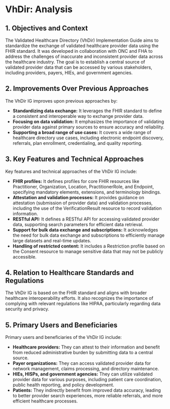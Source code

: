 # VhDir: Analysis

## 1. Objectives and Context

The Validated Healthcare Directory (VhDir) Implementation Guide aims to standardize the exchange of validated healthcare provider data using the FHIR standard. It was developed in collaboration with ONC and FHA to address the challenges of inaccurate and inconsistent provider data across the healthcare industry. The goal is to establish a central source of validated provider data that can be accessed by various stakeholders, including providers, payers, HIEs, and government agencies.

## 2. Improvements Over Previous Approaches

The VhDir IG improves upon previous approaches by:

* **Standardizing data exchange:** It leverages the FHIR standard to define a consistent and interoperable way to exchange provider data.
* **Focusing on data validation:** It emphasizes the importance of validating provider data against primary sources to ensure accuracy and reliability.
* **Supporting a broad range of use cases:** It covers a wide range of healthcare directory use cases, including electronic endpoint discovery, referrals, plan enrollment, credentialing, and quality reporting.

## 3. Key Features and Technical Approaches

Key features and technical approaches of the VhDir IG include:

* **FHIR profiles:** It defines profiles for core FHIR resources like Practitioner, Organization, Location, PractitionerRole, and Endpoint, specifying mandatory elements, extensions, and terminology bindings.
* **Attestation and validation processes:** It provides guidance on attestation (submission of provider data) and validation processes, including the use of the VerificationResult resource to record validation information.
* **RESTful API:** It defines a RESTful API for accessing validated provider data, supporting search parameters for efficient data retrieval.
* **Support for bulk data exchange and subscriptions:** It acknowledges the need for bulk data exchange and subscriptions to efficiently manage large datasets and real-time updates.
* **Handling of restricted content:** It includes a Restriction profile based on the Consent resource to manage sensitive data that may not be publicly accessible.

## 4. Relation to Healthcare Standards and Regulations

The VhDir IG is based on the FHIR standard and aligns with broader healthcare interoperability efforts. It also recognizes the importance of complying with relevant regulations like HIPAA, particularly regarding data security and privacy.

## 5. Primary Users and Beneficiaries

Primary users and beneficiaries of the VhDir IG include:

* **Healthcare providers:** They can attest to their information and benefit from reduced administrative burden by submitting data to a central source.
* **Payer organizations:** They can access validated provider data for network management, claims processing, and directory maintenance.
* **HIEs, HISPs, and government agencies:** They can utilize validated provider data for various purposes, including patient care coordination, public health reporting, and policy development.
* **Patients:** They indirectly benefit from improved data accuracy, leading to better provider search experiences, more reliable referrals, and more efficient healthcare processes. 

